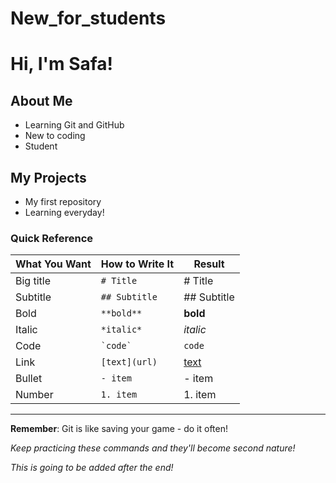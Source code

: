 # New_for_students

# Hi, I'm Safa!

## About Me
- Learning Git and GitHub
- New to coding
- Student

## My Projects
- My first repository
- Learning everyday!

### Quick Reference

| What You Want | How to Write It | Result |
|--------------|-----------------|--------|
| Big title | `# Title` | # Title |
| Subtitle | `## Subtitle` | ## Subtitle |
| Bold | `**bold**` | **bold** |
| Italic | `*italic*` | *italic* |
| Code | `` `code` `` | `code` |
| Link | `[text](url)` | [text](url) |
| Bullet | `- item` | - item |
| Number | `1. item` | 1. item |

---

**Remember**: Git is like saving your game - do it often!

*Keep practicing these commands and they'll become second nature!*


*This is going to be added after the end!*
